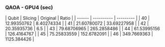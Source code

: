 ### QAOA - GPU4 (sec)
| Qubit | Slicing | Original | Ratio |
| ------ | ---------- | --------- |
| 40 | 12.99350762 | 8.40274334 |
| 41 | 21.60780072 | 33.69227958 |
| 42 | 20.35935736 | 6.5 |
| 43 | 79.68706965 | 265.2858486 |
| 44 | 61.53995156 | 126.4164767 |
| 45 | 75.25833559 | 152.6782091 |
| 46 | 349.7669363 | 1125.384426 |

